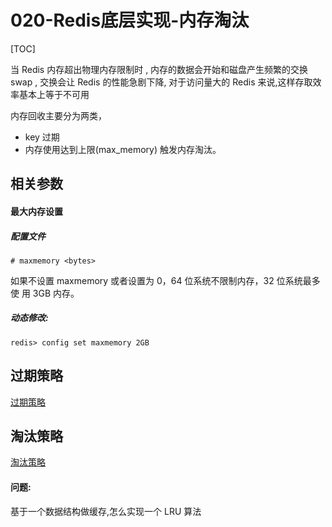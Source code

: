 # 020-Redis底层实现-内存淘汰

[TOC]

当 Redis 内存超出物理内存限制时 , 内存的数据会开始和磁盘产生频繁的交换 swap , 交换会让 Redis 的性能急剧下降, 对于访问量大的 Redis 来说,这样存取效率基本上等于不可用

内存回收主要分为两类，

- key 过期
- 内存使用达到上限(max_memory) 触发内存淘汰。

## 相关参数

####  最大内存设置

##### 配置文件

```
# maxmemory <bytes>
```

如果不设置 maxmemory 或者设置为 0，64 位系统不限制内存，32 位系统最多使 用 3GB 内存。

##### 动态修改:

```
redis> config set maxmemory 2GB
```

## 过期策略

 [过期策略](01-过期策略.md) 

## 淘汰策略

 [淘汰策略](02-淘汰策略.md) 

#### 问题:

基于一个数据结构做缓存,怎么实现一个 LRU 算法